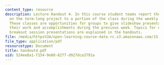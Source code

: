 ```yaml
---
content_type: resource
description: Lecture Handout 4. In this course student teams report their progress
  on the term-long project to a portion of the class during the weekly "breakout sessions".
  These classes are opportunities for groups to give slideshow presentations explaining
  their work and accomplishments during the previous week. Topics for each of the
  breakout session presentations are explained in the handouts.
file: /media/https%3A/open-learning-course-data-rc.s3.amazonaws.com/15-875-applications-of-system-dynamics-spring-2004/524ee8a1f1549e808277d927dca3791a_handout4.pdf
file_type: application/pdf
resourcetype: Document
title: handout4.pdf
uid: 524ee8a1-f154-9e80-8277-d927dca3791a
---
```

